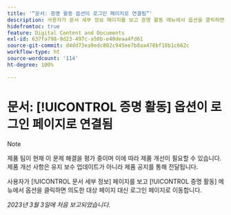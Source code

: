 ```yaml
---
title: '“문서: 증명 활동 옵션이 로그인 페이지로 연결됨”'
description: 사용자가 문서 세부 정보 페이지를 보고 증명 활동 메뉴에서 옵션을 클릭하면 의도한 대상 페이지 대신 로그인 페이지로 이동합니다.
hidefromtoc: true
feature: Digital Content and Documents
exl-id: 637fa798-9d23-497c-a50b-e40deaa4fd61
source-git-commit: d4dd73ea9edc802c945ee7b8aa478bf18b1c662c
workflow-type: ht
source-wordcount: '114'
ht-degree: 100%

---
```


# 문서: [!UICONTROL 증명 활동] 옵션이 로그인 페이지로 연결됨

<!--This article is on WF and WFP TOCs-->
<!--Converted to story-->

>[!NOTE]
>
>제품 팀이 현재 이 문제 해결을 평가 중이며 이에 따라 제품 개선이 필요할 수 있습니다. 제품 개선 사항은 유지 보수 업데이트가 아니라 제품 공지를 통해 전달됩니다.

사용자가 [!UICONTROL 문서 세부 정보] 페이지를 보고 [!UICONTROL 증명 활동] 메뉴에서 옵션을 클릭하면 의도한 대상 페이지 대신 로그인 페이지로 이동합니다.

_2023년 3월 3일에 처음 보고되었습니다._
